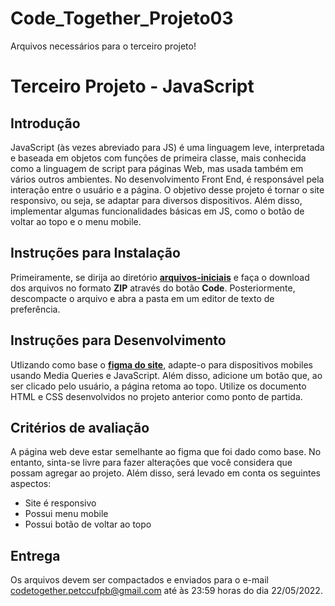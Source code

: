 # Code_Together_Projeto03
Arquivos necessários para o terceiro projeto!
# Terceiro Projeto - JavaScript

## Introdução

JavaScript (às vezes abreviado para JS) é uma linguagem leve, interpretada e baseada em objetos com funções de primeira classe, mais conhecida como a linguagem de script para páginas Web, mas usada também em vários outros ambientes. No desenvolvimento Front End, é responsável pela interação entre o usuário e a página. O objetivo desse projeto é tornar o site responsivo, ou seja, se adaptar para diversos dispositivos. Além disso, implementar algumas funcionalidades básicas em JS, como o botão de voltar ao topo e o menu mobile.

## Instruções para Instalação

Primeiramente, se dirija ao diretório [**arquivos-iniciais**](arquivos-iniciais) e faça o download dos arquivos no formato **ZIP** através do botão **Code**. Posteriormente, descompacte o arquivo e abra a pasta em um editor de texto de preferência.

## Instruções para Desenvolvimento

Utlizando como base o [**figma do site**](https://www.figma.com/file/Yg9eCmss6HNuoJVZ3gRxAF/PomoBot---Projeto-03?node-id=0%3A1), adapte-o para dispositivos mobiles usando Media Queries e JavaScript. Além disso, adicione um botão que, ao ser clicado pelo usuário, a página retoma ao topo. Utilize os documento HTML e CSS desenvolvidos no projeto anterior como ponto de partida.

## Critérios de avaliação

A página web deve estar semelhante ao figma que foi dado como base. No entanto, sinta-se livre para fazer alterações que você considera que possam agregar ao projeto. Além disso, será levado em conta os seguintes aspectos:

- Site é responsivo
- Possui menu mobile
- Possui botão de voltar ao topo

## Entrega

Os arquivos devem ser compactados e enviados para o e-mail codetogether.petccufpb@gmail.com até às 23:59 horas do dia 22/05/2022.
